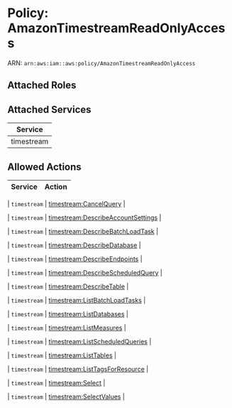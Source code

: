 # Policy: AmazonTimestreamReadOnlyAccess

ARN: `arn:aws:iam::aws:policy/AmazonTimestreamReadOnlyAccess`

## Attached Roles

## Attached Services

| Service |
|---------|
| timestream |

## Allowed Actions

| Service | Action |
|:-------:|--------|

| `timestream` | [timestream:CancelQuery](../actions.md#timestream:cancelquery) |

| `timestream` | [timestream:DescribeAccountSettings](../actions.md#timestream:describeaccountsettings) |

| `timestream` | [timestream:DescribeBatchLoadTask](../actions.md#timestream:describebatchloadtask) |

| `timestream` | [timestream:DescribeDatabase](../actions.md#timestream:describedatabase) |

| `timestream` | [timestream:DescribeEndpoints](../actions.md#timestream:describeendpoints) |

| `timestream` | [timestream:DescribeScheduledQuery](../actions.md#timestream:describescheduledquery) |

| `timestream` | [timestream:DescribeTable](../actions.md#timestream:describetable) |

| `timestream` | [timestream:ListBatchLoadTasks](../actions.md#timestream:listbatchloadtasks) |

| `timestream` | [timestream:ListDatabases](../actions.md#timestream:listdatabases) |

| `timestream` | [timestream:ListMeasures](../actions.md#timestream:listmeasures) |

| `timestream` | [timestream:ListScheduledQueries](../actions.md#timestream:listscheduledqueries) |

| `timestream` | [timestream:ListTables](../actions.md#timestream:listtables) |

| `timestream` | [timestream:ListTagsForResource](../actions.md#timestream:listtagsforresource) |

| `timestream` | [timestream:Select](../actions.md#timestream:select) |

| `timestream` | [timestream:SelectValues](../actions.md#timestream:selectvalues) |
